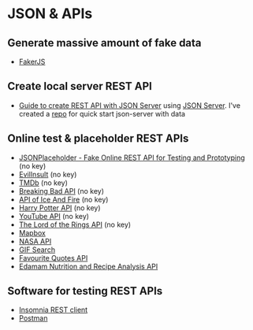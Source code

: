 # JSON & APIs

## Generate massive amount of fake data

- [FakerJS](https://github.com/marak/Faker.js/)

## Create local server REST API

- [Guide to create REST API with JSON Server](https://medium.com/codingthesmartway-com-blog/create-a-rest-api-with-json-server-36da8680136d) using [JSON Server](https://github.com/typicode/json-server). I've created a [repo](https://github.com/bgpedersen/json-server-with-data) for quick start json-server with data

## Online test & placeholder REST APIs

- [JSONPlaceholder - Fake Online REST API for Testing and Prototyping](https://jsonplaceholder.typicode.com/) (no key)
- [EvilInsult](https://evilinsult.com/generate_insult.php?lang=en&type=json) (no key)
- [TMDb](https://www.themoviedb.org/documentation/api) (no key)
- [Breaking Bad API](https://breakingbadapi.com/documentation) (no key)
- [API of Ice And Fire](https://anapioficeandfire.com/) (no key)
- [Harry Potter API](https://www.potterapi.com/) (no key)
- [YouTube API](https://developers.google.com/youtube/) (no key)
- [The Lord of the Rings API](https://the-one-api.dev/) (no key)
- [Mapbox](https://docs.mapbox.com/api/)
- [NASA API](https://api.nasa.gov/)
- [GIF Search](https://developers.giphy.com/docs/api)
- [Favourite Quotes API](https://favqs.com/api/)
- [Edamam Nutrition and Recipe Analysis API](https://www.edamam.com/)

## Software for testing REST APIs

- [Insomnia REST client](https://insomnia.rest/)
- [Postman](https://www.postman.com/)
